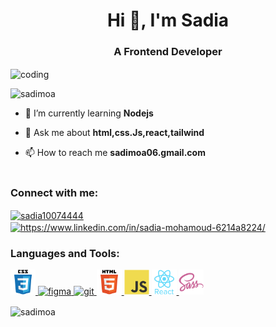 

<h1 align="center">Hi 👋, I'm Sadia</h1>
<h3 align="center">A Frontend Developer</h3>

<img align="center" alt="coding" width="400" src="https://media1.giphy.com/media/1j15JTkU2LZl1tBK/200w.gif?cid=82a1493bed18xlbuoizkimojgd3s35esz8kqt9w2jd5zb4em&ep=v1_gifs_related&rid=200w.gif&ct=g">

<p align="left"> <img src="https://komarev.com/ghpvc/?username=sadimoa&label=Profile%20views&color=0e75b6&style=flat" alt="sadimoa" /> </p>

- 🌱 I’m currently learning **Nodejs**

- 💬 Ask me about **html,css.Js,react,tailwind**

- 📫 How to reach me **sadimoa06.gmail.com**
<br> <br>
<h3 align="left">Connect with me:</h3>
<p align="left">
<a href="https://twitter.com/sadia10074444" target="blank"><img align="center" src="https://raw.githubusercontent.com/rahuldkjain/github-profile-readme-generator/master/src/images/icons/Social/twitter.svg" alt="sadia10074444" height="30" width="40" /></a>
<a href="https://linkedin.com/in/https://www.linkedin.com/in/sadia-mohamoud-6214a8224/" target="blank"><img align="center" src="https://raw.githubusercontent.com/rahuldkjain/github-profile-readme-generator/master/src/images/icons/Social/linked-in-alt.svg" alt="https://www.linkedin.com/in/sadia-mohamoud-6214a8224/" height="30" width="40" /></a>
</p>

<h3 align="left">Languages and Tools:</h3>
<p align="left"> <a href="https://www.w3schools.com/css/" target="_blank" rel="noreferrer"> <img src="https://raw.githubusercontent.com/devicons/devicon/master/icons/css3/css3-original-wordmark.svg" alt="css3" width="40" height="40"/> </a> <a href="https://www.figma.com/" target="_blank" rel="noreferrer"> <img src="https://www.vectorlogo.zone/logos/figma/figma-icon.svg" alt="figma" width="40" height="40"/> </a> <a href="https://git-scm.com/" target="_blank" rel="noreferrer"> <img src="https://www.vectorlogo.zone/logos/git-scm/git-scm-icon.svg" alt="git" width="40" height="40"/> </a> <a href="https://www.w3.org/html/" target="_blank" rel="noreferrer"> <img src="https://raw.githubusercontent.com/devicons/devicon/master/icons/html5/html5-original-wordmark.svg" alt="html5" width="40" height="40"/> </a> <a href="https://developer.mozilla.org/en-US/docs/Web/JavaScript" target="_blank" rel="noreferrer"> <img src="https://raw.githubusercontent.com/devicons/devicon/master/icons/javascript/javascript-original.svg" alt="javascript" width="40" height="40"/> </a> <a href="https://reactjs.org/" target="_blank" rel="noreferrer"> <img src="https://raw.githubusercontent.com/devicons/devicon/master/icons/react/react-original-wordmark.svg" alt="react" width="40" height="40"/> </a> <a href="https://sass-lang.com" target="_blank" rel="noreferrer"> <img src="https://raw.githubusercontent.com/devicons/devicon/master/icons/sass/sass-original.svg" alt="sass" width="40" height="40"/> </a> </p>

















<p><img align="center" src="https://github-readme-streak-stats.herokuapp.com/?user=sadimoa&" alt="sadimoa" /></p>
